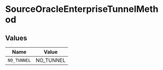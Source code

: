 # SourceOracleEnterpriseTunnelMethod


## Values

| Name        | Value       |
| ----------- | ----------- |
| `NO_TUNNEL` | NO_TUNNEL   |
